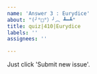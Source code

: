 ```yaml
---
name: 'Answer 3 : Eurydice'
about: "(╯°□°）╯︵ ┻━┻"
title: quiz|410|Eurydice
labels: ''
assignees: ''

---
```


Just click 'Submit new issue'.
